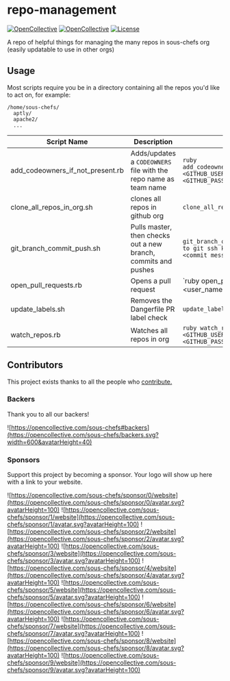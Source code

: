 # repo-management

[![OpenCollective](https://opencollective.com/sous-chefs/backers/badge.svg)](#backers)
[![OpenCollective](https://opencollective.com/sous-chefs/sponsors/badge.svg)](#sponsors)
[![License](https://img.shields.io/badge/License-Apache%202.0-green.svg)](https://opensource.org/licenses/Apache-2.0)

A repo of helpful things for managing the many repos in sous-chefs org (easily updatable to use in other orgs)

## Usage

Most scripts require you be in a directory containing all the repos you'd like to act on, for example:

```shell
/home/sous-chefs/
  aptly/
  apache2/
  ...
```

|  Script Name     |  Description     |   Usage    |
|  ---  |  ---  |  ---  |
| add_codeowners_if_not_present.rb      | Adds/updates a `CODEOWNERS` file with the repo name as team name | `ruby add_codeowners_if_not_present.rb <GITHUB_USERNAME> <GITHUB_PASSWORD_OR_TOKEN>` |
| clone_all_repos_in_org.sh | clones all repos in github org | `clone_all_repos_in_org.sh` |
| git_branch_commit_push.sh | Pulls master, then checks out a new branch, commits and pushes | `git_branch_commit_push.sh <path to git ssh key> <branch name> <commit message>` |
| open_pull_requests.rb | Opens a pull request | `ruby open_pull_requests.rb <user_name> <token|password> <pr_title> <pr_body> <your_branch_name>` |
| update_labels.sh | Removes the Dangerfile PR label check | `update_labels.sh` |
| watch_repos.rb | Watches all repos in org | `ruby watch_repos.rb <GITHUB_USERNAME> <GITHUB_PASSWORD_OR_TOKEN>` |

## Contributors

This project exists thanks to all the people who [contribute.](https://opencollective.com/sous-chefs/contributors.svg?width=890&button=false)

### Backers

Thank you to all our backers!

![https://opencollective.com/sous-chefs#backers](https://opencollective.com/sous-chefs/backers.svg?width=600&avatarHeight=40)

### Sponsors

Support this project by becoming a sponsor. Your logo will show up here with a link to your website.

![https://opencollective.com/sous-chefs/sponsor/0/website](https://opencollective.com/sous-chefs/sponsor/0/avatar.svg?avatarHeight=100)
![https://opencollective.com/sous-chefs/sponsor/1/website](https://opencollective.com/sous-chefs/sponsor/1/avatar.svg?avatarHeight=100)
![https://opencollective.com/sous-chefs/sponsor/2/website](https://opencollective.com/sous-chefs/sponsor/2/avatar.svg?avatarHeight=100)
![https://opencollective.com/sous-chefs/sponsor/3/website](https://opencollective.com/sous-chefs/sponsor/3/avatar.svg?avatarHeight=100)
![https://opencollective.com/sous-chefs/sponsor/4/website](https://opencollective.com/sous-chefs/sponsor/4/avatar.svg?avatarHeight=100)
![https://opencollective.com/sous-chefs/sponsor/5/website](https://opencollective.com/sous-chefs/sponsor/5/avatar.svg?avatarHeight=100)
![https://opencollective.com/sous-chefs/sponsor/6/website](https://opencollective.com/sous-chefs/sponsor/6/avatar.svg?avatarHeight=100)
![https://opencollective.com/sous-chefs/sponsor/7/website](https://opencollective.com/sous-chefs/sponsor/7/avatar.svg?avatarHeight=100)
![https://opencollective.com/sous-chefs/sponsor/8/website](https://opencollective.com/sous-chefs/sponsor/8/avatar.svg?avatarHeight=100)
![https://opencollective.com/sous-chefs/sponsor/9/website](https://opencollective.com/sous-chefs/sponsor/9/avatar.svg?avatarHeight=100)
